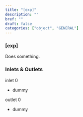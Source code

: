 ```yaml
---
title: "[exp]"
description: ""
bref: ""
draft: false
categories: ["object", "GENERAL"]
---
```


### [exp]

Does something.

### Inlets & Outlets

inlet 0

 - dummy

outlet 0

 - dummy
 
